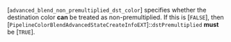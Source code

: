 [`advanced_blend_non_premultiplied_dst_color`] specifies whether the
destination color  **can**  be treated as non-premultiplied.
If this is [`FALSE`], then
[`PipelineColorBlendAdvancedStateCreateInfoEXT`]::`dstPremultiplied` **must**  be [`TRUE`].